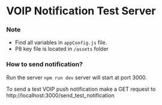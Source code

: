 
# VOIP Notification Test Server

### Note
 - Find all variables in `appConfig.js` file.
 - P8 key file is located in `/assets` folder

### How to send notification?
Run the server
`npm run dev`
server will start at port 3000.

To send a test VOIP push notification make a GET request to
http://localhost:3000/send_test_notification
